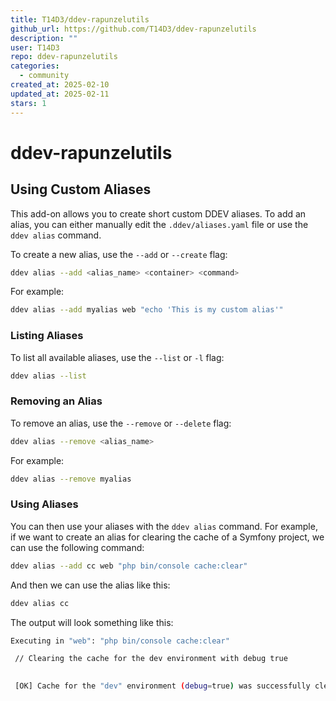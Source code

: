 ```yaml
---
title: T14D3/ddev-rapunzelutils
github_url: https://github.com/T14D3/ddev-rapunzelutils
description: ""
user: T14D3
repo: ddev-rapunzelutils
categories:
  - community
created_at: 2025-02-10
updated_at: 2025-02-11
stars: 1
---
```


# ddev-rapunzelutils

## Using Custom Aliases

This add-on allows you to create short custom DDEV aliases. To add an alias, you can either manually edit the `.ddev/aliases.yaml` file or use the `ddev alias` command.

To create a new alias, use the `--add` or `--create` flag:

```sh
ddev alias --add <alias_name> <container> <command>
```

For example:

```sh
ddev alias --add myalias web "echo 'This is my custom alias'"
```

### Listing Aliases

To list all available aliases, use the `--list` or `-l` flag:

```sh
ddev alias --list
```

### Removing an Alias

To remove an alias, use the `--remove` or `--delete` flag:

```sh
ddev alias --remove <alias_name>
```

For example:

```sh
ddev alias --remove myalias
```

### Using Aliases

You can then use your aliases with the `ddev alias` command. For example, if we want to create an alias for clearing 
the cache of a Symfony project, we can use the following command:

```sh
ddev alias --add cc web "php bin/console cache:clear"
```
And then we can use the alias like this:

```sh
ddev alias cc
```
The output will look something like this:

```sh
Executing in "web": "php bin/console cache:clear"

 // Clearing the cache for the dev environment with debug true

                                                                                                                        
 [OK] Cache for the "dev" environment (debug=true) was successfully cleared.                                            
                                                                                                                        
```


